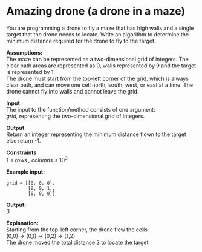 # Amazing drone (a drone in a maze)
You are programming a drone to fly a maze that has high walls and a single target that the drone needs to locate. 
Write an algorithm to determine the minimum distance required for the drone to fly to the target.

**Assumptions:**  
The maze can be represented as a two-dimensional grid of integers. The clear path areas are represented as 0, walls represented by 9 and the target is represented by 1.  
The drone must start from the top-left corner of the grid, which is always clear path, and can move one cell north, south, west, or east at a time. The drone cannot fly into walls and cannot leave the grid.  
  
**Input**  
The input to the function/method consists of one argument:  
<em>grid,</em> representing the two-dimensional grid of integers.

**Output**  
Return an integer representing the minimum distance flown to the target else return -1.

**Constraints**  
1 ≤<em> rows , columns </em>≤ 10<sup>3</sup>

**Example input:**

    grid = [[0, 0, 0],  
            [9, 9, 1],  
            [0, 0, 0]]

**Output:**  
3

**Explanation:**  
Starting from the top-left corner, the drone flew the cells  
(0,0) -&gt; (0,1) -&gt; (0,2) -&gt; (1,2)  
The drone moved the total distance 3 to locate the target.

